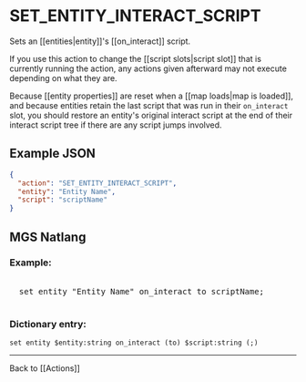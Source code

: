 # SET_ENTITY_INTERACT_SCRIPT

Sets an [[entities|entity]]'s [[on_interact]] script.

If you use this action to change the [[script slots|script slot]] that is currently running the action, any actions given afterward may not execute depending on what they are.

Because [[entity properties]] are reset when a [[map loads|map is loaded]], and because entities retain the last script that was run in their `on_interact` slot, you should restore an entity's original interact script at the end of their interact script tree if there are any script jumps involved.

## Example JSON

```json
{
  "action": "SET_ENTITY_INTERACT_SCRIPT",
  "entity": "Entity Name",
  "script": "scriptName"
}
```

## MGS Natlang

### Example:

<pre class="HyperMD-codeblock mgs">

  <span class="verb">set</span> <span class="sigil">entity</span> <span class="string">"Entity Name"</span> <span class="target">on_interact</span> <span class="operator">to</span> <span class="string">scriptName</span><span class="terminator">;</span>

</pre>

### Dictionary entry:

```
set entity $entity:string on_interact (to) $script:string (;)
```

---

Back to [[Actions]]

